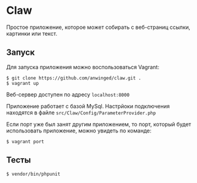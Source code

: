 # Claw

Простое приложение, которое может собирать с веб-страниц
ссылки, картинки или текст.


## Запуск

Для запуска приложения можно воспользоваться Vagrant:

```
$ git clone https://github.com/anwinged/claw.git .
$ vagrant up
```

Веб-сервер доступен по адресу `localhost:8000`

Приложение работает с базой MySql. Настрйоки подключения находятся
в файле `src/Claw/Config/ParameterProvider.php`

Если порт уже был занят другим приложением, то порт, который будет 
использовать приложение, можно увидеть по команде:

```
$ vagrant port
```

## Тесты

```
$ vendor/bin/phpunit
```
